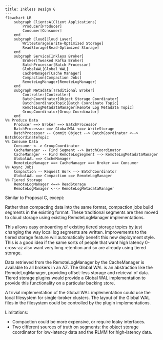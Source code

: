 ```mermaid
---
title: Inkless Design G
---
flowchart LR
    subgraph ClientsA[Client Applications]
        Producer[Producer]
        Consumer[Consumer]
    end
    subgraph Cloud[Cloud Layer]
        WriteStorage[Write-Optimized Storage]
        ReadStorage[Read-Optimized Storage]
    end
    subgraph Service[Inkless Broker]
        Broker[Tweaked Kafka Broker]
        BatchProcessor[Batch Processor]
        GlobalWAL[Global WAL]
        CacheManager[Cache Manager]
        Compaction[Compaction Jobs]
        RemoteLogManager[RemoteLogManager]
    end
    subgraph Metadata[Traditional Broker]
        Controller[Controller]
        BatchCoordinator[Object Storage Coordinator]
        BatchCoordinateTopic[Batch Coordinate Topic]
        RemoteLogMetadataManager[Remote Log Metadata Topic]
        GroupCoordinator[Group Coordinator]
    end
%% Produce Data
    Producer ==> Broker ==> BatchProcessor
    BatchProcessor ==> GlobalWAL <==> WriteStorage
    BatchProcessor -- Commit Object --> BatchCoordinator <--> BatchCoordinateTopic
%% Consume Data
    Consumer <--> GroupCoordinator
    CacheManager -- Find Segment --> BatchCoordinator
    CacheManager -- Find RemoteLogSegment --> RemoteLogMetadataManager
    GlobalWAL ==> CacheManager
    RemoteLogManager ==> CacheManager ==> Broker ==> Consumer
%% Async Jobs
    Compaction -- Request Work --> BatchCoordinator 
    GlobalWAL ==> Compaction ==> RemoteLogManager
%% Tiered Storage
    RemoteLogManager <==> ReadStorage
    RemoteLogManager <--> RemoteLogMetadataManager
```

Similar to Proposal C, except:

Rather than compacting data into the same format, compaction jobs build segments in the existing format.
These traditional segments are then moved to cloud storage using existing RemoteLogManager implementations.

This allows easy onboarding of existing tiered storage topics by just changing the way local log segments are written.
Improvements to the tiered storage feature will automatically benefit this new deployment style.
This is a good idea if the same sorts of people that want high latency 0-cross-az also want very long retention and so are already using tiered storage.

Data retrieved from the RemoteLogManager by the CacheManager is available to all brokers in an AZ.
The Global WAL is an abstraction like the RemoteLogManager, providing offset-less storage and retrieval of data.
Tiered storage plugins would provide a Global WAL implementation to provide this functionality on a particular backing store.

A trivial implementation of the Global WAL implementation could use the local filesystem for single-broker clusters.
The layout of the Global WAL files in the filesystem could be controlled by the plugin implementations.

Limitations:
* Compaction could be more expensive, or require leaky interfaces.
* Two different sources of truth on segments: the object storage coordinator for low-latency data and the RLMM for high-latency data. 
